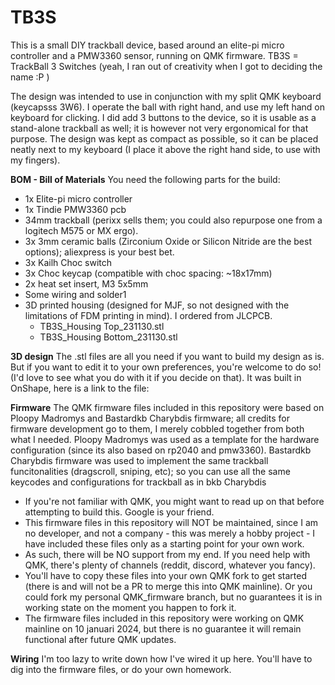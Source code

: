 # TB3S
This is a small DIY trackball device, based around an elite-pi micro controller and a PMW3360 sensor, running on QMK firmware. 
TB3S = TrackBall 3 Switches (yeah, I ran out of creativity when I got to deciding the name :P )

The design was intended to use in conjunction with my split QMK keyboard (keycapsss 3W6). I operate the ball with right hand, and use my left hand on keyboard for clicking. I did add 3 buttons to the device, so it is usable as a stand-alone trackball as well; it is however not very ergonomical for that purpose. The design was kept as compact as possible, so it can be placed neatly next to my keyboard (I place it above the right hand side, to use with my fingers).

**BOM - Bill of Materials**
You need the following parts for the build:
* 1x Elite-pi micro controller
* 1x Tindie PMW3360 pcb
* 34mm trackball (perixx sells them; you could also repurpose one from a logitech M575 or MX ergo).
* 3x 3mm ceramic balls (Zirconium Oxide or Silicon Nitride are the best options); aliexpress is your best bet.
* 3x Kailh Choc switch
* 3x Choc keycap (compatible with choc spacing: ~18x17mm)
* 2x heat set insert, M3 5x5mm
* Some wiring and solder1
* 3D printed housing (designed for MJF, so not designed with the limitations of FDM printing in mind). I ordered from JLCPCB.
  * TB3S_Housing Top_231130.stl
  * TB3S_Housing Bottom_231130.stl

**3D design**
The .stl files are all you need if you want to build my design as is. But if you want to edit it to your own preferences, you're welcome to do so! (I'd love to see what you do with it if you decide on that). It was built in OnShape, here is a link to the file:

**Firmware**
The QMK firmware files included in this repository were based on Ploopy Madromys and Bastardkb Charybdis firmware; all credits for firmware development go to them, I merely cobbled together from both what I needed. Ploopy Madromys was used as a template for the hardware configuration (since its also based on rp2040 and pmw3360). Bastardkb Charybdis firmware was used to implement the same trackball funcitonalities (dragscroll, sniping, etc); so you can use all the same keycodes and configurations for trackball as in bkb Charybdis
* If you're not familiar with QMK, you might want to read up on that before attempting to build this. Google is your friend.
* This firmware files in this repository will NOT be maintained, since I am no developer, and not a company - this was merely a hobby project - I have included these files only as a starting point for your own work.
* As such, there will be NO support from my end. If you need help with QMK, there's plenty of channels (reddit, discord, whatever you fancy).
* You'll have to copy these files into your own QMK fork to get started (there is and will not be a PR to merge this into QMK mainline). Or you could fork my personal QMK_firmware branch, but no guarantees it is in working state on the moment you happen to fork it.
* The firmware files included in this repository were working on QMK mainline on 10 januari 2024, but there is no guarantee it will remain functional after future QMK updates.

**Wiring**
I'm too lazy to write down how I've wired it up here. You'll have to dig into the firmware files, or do your own homework.
